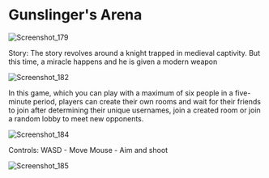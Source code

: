 # Gunslinger's Arena
![Screenshot_179](https://github.com/atakandll/Gunslingers-Arena/assets/130579265/1d11c548-77b6-4eb6-8aa6-12c44f307a7b)

 
Story:
The story revolves around a knight trapped in medieval captivity. But this time, a miracle happens and he is given a modern weapon

![Screenshot_182](https://github.com/atakandll/Gunslingers-Arena/assets/130579265/410244cf-bcb5-434a-9ba2-2091b3252515)

In this game, which you can play with a maximum of six people in a five-minute period, players can create their own rooms and wait for their friends to join after determining their unique usernames, join a created room or join a random lobby to meet new opponents.

![Screenshot_184](https://github.com/atakandll/Gunslingers-Arena/assets/130579265/ba5132d6-19e1-4954-90b8-4188087db492)

Controls:
WASD - Move
Mouse - Aim and shoot

![Screenshot_185](https://github.com/atakandll/Gunslingers-Arena/assets/130579265/08391703-e178-48bd-aac3-f45e9747301a)



